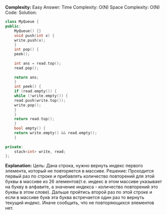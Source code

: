 **Complexity:** Easy
Answer:
	Time Complexity: O(N)
	Space Complexity: O(N)
Code:
Solution:
```cpp
class MyQueue {
public:
	MyQueue() {}
	void push(int x) {
	write.push(x);
	}
	int pop() {
	peek();
	  
	int ans = read.top();
	read.pop();
	  
	return ans;
	}
	int peek() {
	if (read.empty()) {
	while (!write.empty()) {
	read.push(write.top());
	write.pop();
	}
	}
	return read.top();
	}
	bool empty() {
	return write.empty() && read.empty();
	}
	  
private:
	stack<int> write, read;
};
```
**Explanation:**
	Цель: Дана строка, нужно вернуть индекс первого элемента, который не повторяется в массиве.
	Решение: Проходится первый раз по строке и прибавлять количество повторений для этой буквы в массиве из 26 элементов(т.е. индекс в этом массиве указывает на букву в алфавите, а значение индекса - количество повторений это буквы в этом слове). Дальше пройтись второй раз по этой строке и если в массиве букв эта буква встречается один раз то вернуть текущий индекс. Иначе сообщить, что не повторяющихся элементов нет.
